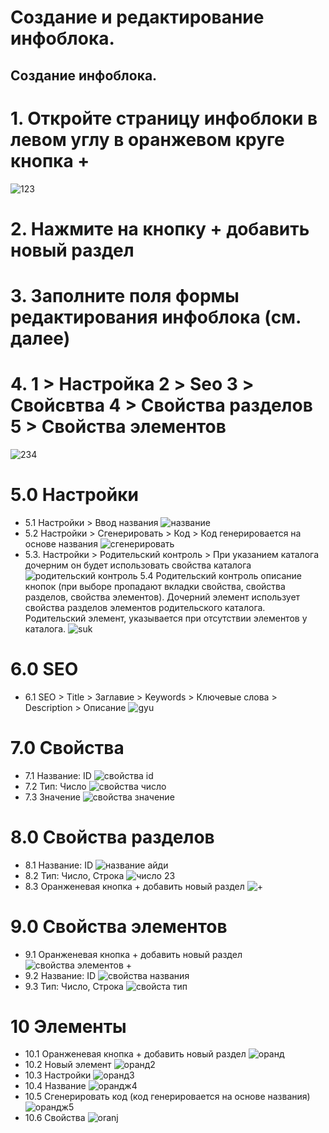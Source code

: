 #  Создание и редактирование инфоблока.
## Создание инфоблока.
#  1. Откройте страницу инфоблоки в левом углу в оранжевом круге кнопка + 
![123](https://user-images.githubusercontent.com/85296765/120967252-f0ca0200-c76f-11eb-8fca-a0d27f01c2c6.png)
# 2. Нажмите на кнопку + добавить новый раздел
# 3. Заполните поля формы редактирования инфоблока (см. далее)
# 4. 1 > Настройка 2 > Seo 3 > Свойсвтва 4 > Свойства разделов 5 > Свойства элементов
![234](https://user-images.githubusercontent.com/85296765/120969954-6e434180-c773-11eb-98b3-22da86695dab.png)
# 5.0 Настройки
* 5.1  Настройки > Ввод названия 
![название](https://user-images.githubusercontent.com/85296765/120975463-ec0a4b80-c779-11eb-8561-8bd1af0f26ef.png)
* 5.2 Настройки > Сгенерировать > Код >
Код генерировается на основе названия
![сгенерировать](https://user-images.githubusercontent.com/85296765/120984543-6db2a700-c783-11eb-84e4-37ab8589f663.png)
* 5.3. Настройки > Родительский контроль > При указанием каталога дочерним он будет использовать свойства каталога
![родительский контроль](https://user-images.githubusercontent.com/85296765/120984358-43f98000-c783-11eb-91a5-1ac40fe05151.png)
5.4 Родительский контроль описание кнопок (при выборе пропадают вкладки свойства, свойства разделов, свойства элементов). Дочерний элемент использует свойства разделов элементов родительского каталога. Родительский элемент, указывается при отсутствии элементов у каталога.
![suk](https://user-images.githubusercontent.com/85296765/121004799-c55b0d80-c797-11eb-8165-3a44629ef772.png)
# 6.0 SEO
* 6.1 SEO > Title > Заглавие > Keywords > Ключевые слова > Description > Описание
![gyu](https://user-images.githubusercontent.com/85296765/121009082-66e45e00-c79c-11eb-934f-0388d1d61325.png)
# 7.0 Свойства
* 7.1 Название: ID
![свойства id](https://user-images.githubusercontent.com/85296765/120986673-81f7a380-c785-11eb-8f21-0c169583dadc.png)
* 7.2 Тип: Число
![свойства число](https://user-images.githubusercontent.com/85296765/120986703-8a4fde80-c785-11eb-8e94-4eea95a5cfb4.png)
* 7.3 Значение
![свойства значение](https://user-images.githubusercontent.com/85296765/120986728-90de5600-c785-11eb-8432-c6850b555358.png)
# 8.0 Свойства разделов
* 8.1 Название: ID
![название айди](https://user-images.githubusercontent.com/85296765/120988673-74431d80-c787-11eb-9ae6-93d418506af5.png)
* 8.2 Тип: Число, Строка 
![число 23](https://user-images.githubusercontent.com/85296765/120991253-1f54d680-c78a-11eb-8a38-cf2b1672d599.png)
* 8.3 Оранженевая кнопка + добавить новый раздел
![+](https://user-images.githubusercontent.com/85296765/120988055-dea78e00-c786-11eb-880a-c580e6d65285.png)
# 9.0 Свойства элементов
* 9.1 Оранженевая кнопка + добавить новый раздел
![свойства элементов +](https://user-images.githubusercontent.com/85296765/120997680-1404a980-c790-11eb-926e-d0b35d2ff73c.png)
* 9.2 Название: ID
![свойства названия](https://user-images.githubusercontent.com/85296765/120997861-3a2a4980-c790-11eb-8c9e-5de01fab57c8.png)
* 9.3 Тип: Число, Строка 
![свойста тип](https://user-images.githubusercontent.com/85296765/120997998-54fcbe00-c790-11eb-9222-f5914265cd28.png)
# 10 Элементы
* 10.1 Оранженевая кнопка + добавить новый раздел
![оранд](https://user-images.githubusercontent.com/85296765/120998556-de13f500-c790-11eb-8f03-86c343d5eaf3.png)
* 10.2 Новый элемент
![оранд2](https://user-images.githubusercontent.com/85296765/120998822-1ca9af80-c791-11eb-9bd6-b87ec5fcbf90.png)
* 10.3 Настройки
![оранд3](https://user-images.githubusercontent.com/85296765/120998981-46fb6d00-c791-11eb-9734-ed9e2b066895.png)
* 10.4 Название
![орандж4](https://user-images.githubusercontent.com/85296765/120999116-6befe000-c791-11eb-8601-0e0577064ff9.png)
* 10.5 Сгенерировать код (код генерировается на основе названия)
![орандж5](https://user-images.githubusercontent.com/85296765/120999279-9cd01500-c791-11eb-8618-d07a8ee9d3df.png)
* 10.6 Свойства
![oranj](https://user-images.githubusercontent.com/85296765/121000481-f127c480-c792-11eb-9a95-71791b0a9f38.png)







